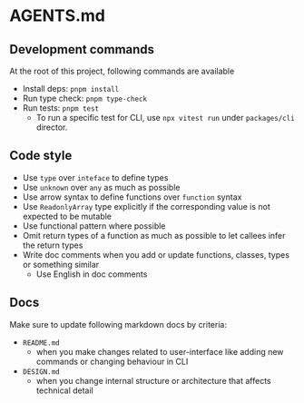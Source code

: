 # AGENTS.md

## Development commands

At the root of this project, following commands are available

- Install deps: `pnpm install`
- Run type check: `pnpm type-check`
- Run tests: `pnpm test`
  - To run a specific test for CLI, use `npx vitest run` under `packages/cli` director.

## Code style

- Use `type` over `inteface` to define types
- Use `unknown` over `any` as much as possible 
- Use arrow syntax to define functions over `function` syntax
- Use `ReadonlyArray` type explicitly if the corresponding value is not expected to be mutable
- Use functional pattern where possible
- Omit return types of a function as much as possible to let callees infer the return types
- Write doc comments when you add or update functions, classes, types or something similar 
  - Use English in doc comments

## Docs

Make sure to update following markdown docs by criteria:

- `README.md`
  - when you make changes related to user-interface like adding new commands or changing behaviour in CLI
- `DESIGN.md`
  - when you change internal structure or architecture that affects technical detail
